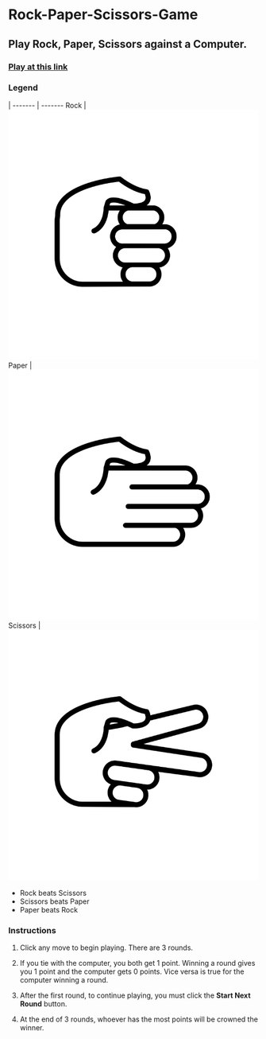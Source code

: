 # Rock-Paper-Scissors-Game
## Play Rock, Paper, Scissors against a Computer. 

### [Play at this link](https://ohsweetmani.github.io/Rock-Paper-Scissors-Game/)

### Legend
 | 
 ------- |  -------
 Rock | ![Rock](./images/rock.png)
 Paper | ![Paper](./images/paper.png)
 Scissors | ![Scissors](./images/scissors.png)

* Rock beats Scissors
* Scissors beats Paper
* Paper beats Rock 

### Instructions 
1. Click any move to begin playing. There are 3 rounds.

2. If you tie with the computer, you both get 1 point. Winning a round gives you 1 point and the computer gets 0 points. Vice versa is true for the computer winning a round.

3. After the first round, to continue playing, you must click the **Start Next Round** button.

4. At the end of 3 rounds, whoever has the most points will be crowned the winner. 


